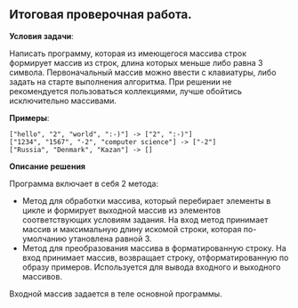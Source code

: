 ## Итоговая проверочная работа.


**Условия задачи**:

Написать программу, которая из имеющегося массива строк формирует массив из строк, длина которых меньше либо равна 3 символа. Первоначальный массив можно ввести с клавиатуры, либо задать на старте выполнения алгоритма. При решении не рекомендуется пользоваться коллекциями, лучше обойтись исключительно массивами.

**Примеры**:
```
["hello", "2", "world", ":-)"] -> ["2", ":-)"]
["1234", "1567", "-2", "computer science"] -> ["-2"]
["Russia", "Denmark", "Kazan"] -> []
```
**Описание решения**

Программа включает в себя 2 метода:
* Метод для обработки массива, который перебирает элементы в цикле и формирует выходной массив из элементов соответствующих условиям задания. На вход метод принимает массив и максимальную длину искомой строки, которая по-умолчанию утановлена равной 3.
* Метод для преобразования массива в форматированную строку. На вход принимает массив, возвращает строку, отформатированную по образу примеров. Используется для вывода входного и выходного массивов.

Входной массив задается в теле основной программы.